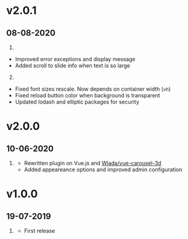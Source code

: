 # v2.0.1
##  08-08-2020

1. [](#improved)
  * Improved error exceptions and display message
  * Added scroll to slide info when text is so large
2. [](#bugfix)
  * Fixed font sizes rescale. Now depends on container width (`vh`)
  * Fixed reload button color when background is transparent
  * Updated lodash and elliptic packages for security 

# v2.0.0
##  10-06-2020

1. [](#new)
    * Rewritten plugin on Vue.js and [Wlada/vue-carousel-3d](https://github.com/Wlada/vue-carousel-3d/)
    * Added appeareance options and improved admin configuration

# v1.0.0
##  19-07-2019

1. [](#new)
    * First release